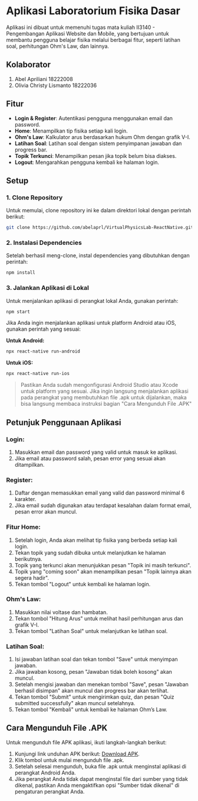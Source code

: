# Aplikasi Laboratorium Fisika Dasar

Aplikasi ini dibuat untuk memenuhi tugas mata kuliah II3140 - Pengembangan Aplikasi Website dan Mobile, yang bertujuan untuk membantu pengguna belajar fisika melalui berbagai fitur, seperti latihan soal, perhitungan Ohm's Law, dan lainnya.

## Kolaborator
1. Abel Apriliani 18222008  
2. Olivia Christy Lismanto 18222036

## Fitur

- **Login & Register**: Autentikasi pengguna menggunakan email dan password.
- **Home**: Menampilkan tip fisika setiap kali login.
- **Ohm's Law**: Kalkulator arus berdasarkan hukum Ohm dengan grafik V-I.
- **Latihan Soal**: Latihan soal dengan sistem penyimpanan jawaban dan progress bar.
- **Topik Terkunci**: Menampilkan pesan jika topik belum bisa diakses.
- **Logout**: Mengarahkan pengguna kembali ke halaman login.

## Setup

### 1. Clone Repository

Untuk memulai, clone repository ini ke dalam direktori lokal dengan perintah berikut:

```bash
git clone https://github.com/abelaprl/VirtualPhysicsLab-ReactNative.git
```

### 2. Instalasi Dependencies

Setelah berhasil meng-clone, instal dependencies yang dibutuhkan dengan perintah:

```bash
npm install
```

### 3. Jalankan Aplikasi di Lokal

Untuk menjalankan aplikasi di perangkat lokal Anda, gunakan perintah:

```bash
npm start
```

Jika Anda ingin menjalankan aplikasi untuk platform Android atau iOS, gunakan perintah yang sesuai:

**Untuk Android:**

```bash
npx react-native run-android
```

**Untuk iOS:**

```bash
npx react-native run-ios
```

> Pastikan Anda sudah mengonfigurasi Android Studio atau Xcode untuk platform yang sesuai. Jika ingin langsung menjalankan aplikasi pada perangkat yang membutuhkan file .apk untuk dijalankan, maka bisa langsung membaca instruksi bagian "Cara Mengunduh File .APK"

## Petunjuk Penggunaan Aplikasi

### Login:

1. Masukkan email dan password yang valid untuk masuk ke aplikasi.
2. Jika email atau password salah, pesan error yang sesuai akan ditampilkan.

### Register:

1. Daftar dengan memasukkan email yang valid dan password minimal 6 karakter.
2. Jika email sudah digunakan atau terdapat kesalahan dalam format email, pesan error akan muncul.

### Fitur Home:

1. Setelah login, Anda akan melihat tip fisika yang berbeda setiap kali login.
2. Tekan topik yang sudah dibuka untuk melanjutkan ke halaman berikutnya.
3. Topik yang terkunci akan menunjukkan pesan "Topik ini masih terkunci".
4. Topik yang "coming soon" akan menampilkan pesan "Topik lainnya akan segera hadir".
5. Tekan tombol "Logout" untuk kembali ke halaman login.

### Ohm's Law:

1. Masukkan nilai voltase dan hambatan.
2. Tekan tombol "Hitung Arus" untuk melihat hasil perhitungan arus dan grafik V-I.
3. Tekan tombol "Latihan Soal" untuk melanjutkan ke latihan soal.

### Latihan Soal:

1. Isi jawaban latihan soal dan tekan tombol "Save" untuk menyimpan jawaban.
2. Jika jawaban kosong, pesan "Jawaban tidak boleh kosong" akan muncul.
3. Setelah mengisi jawaban dan menekan tombol "Save", pesan "Jawaban berhasil disimpan" akan muncul dan progress bar akan terlihat.
4. Tekan tombol "Submit" untuk mengirimkan quiz, dan pesan "Quiz submitted successfully" akan muncul setelahnya.
5. Tekan tombol "Kembali" untuk kembali ke halaman Ohm’s Law.

## Cara Mengunduh File .APK

Untuk mengunduh file APK aplikasi, ikuti langkah-langkah berikut:

1. Kunjungi link unduhan APK berikut: [Download APK](https://expo.dev/accounts/anaksti/projects/pawm-uas/builds/0a4045be-a000-42aa-9505-8fd3b8f7b8fc).
2. Klik tombol untuk mulai mengunduh file .apk.
3. Setelah selesai mengunduh, buka file .apk untuk menginstal aplikasi di perangkat Android Anda.
4. Jika perangkat Anda tidak dapat menginstal file dari sumber yang tidak dikenal, pastikan Anda mengaktifkan opsi "Sumber tidak dikenal" di pengaturan perangkat Anda.